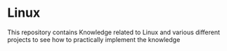 # Linux
This repository contains Knowledge related to Linux and various different projects to see how to practically implement the knowledge
